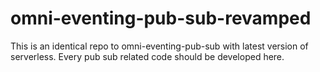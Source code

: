 # omni-eventing-pub-sub-revamped

This is an identical repo to omni-eventing-pub-sub with latest version of serverless. Every pub sub related code should be developed here.

